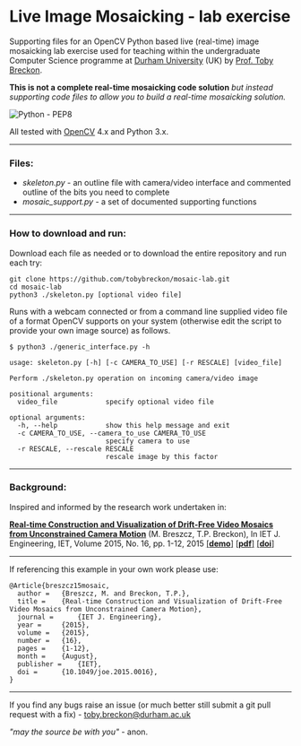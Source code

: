 # Live Image Mosaicking - lab exercise

Supporting files for an OpenCV Python based live (real-time) image mosaicking lab exercise used for teaching within the undergraduate Computer Science programme
at [Durham University](http://www.durham.ac.uk) (UK) by [Prof. Toby Breckon](https://breckon.org/toby/).

**This is not a complete real-time mosaicking code solution** _but instead supporting code files to allow you to build a real-time mosaicking solution._

![Python - PEP8](https://github.com/tobybreckon/mosaic-lab/workflows/Python%20-%20PEP8/badge.svg)

All tested with [OpenCV](http://www.opencv.org) 4.x and Python 3.x.

---

### Files:

- _skeleton.py_ - an outline file with camera/video interface and commented outline of the bits you need to complete
- _mosaic_support.py_ - a set of documented supporting functions

---

### How to download and run:

Download each file as needed or to download the entire repository and run each try:

```
git clone https://github.com/tobybreckon/mosaic-lab.git
cd mosaic-lab
python3 ./skeleton.py [optional video file]
```

Runs with a webcam connected or from a command line supplied video file of a format OpenCV supports on your system (otherwise edit the script to provide your own image source) as follows.



```
$ python3 ./generic_interface.py -h

usage: skeleton.py [-h] [-c CAMERA_TO_USE] [-r RESCALE] [video_file]

Perform ./skeleton.py operation on incoming camera/video image

positional arguments:
  video_file            specify optional video file

optional arguments:
  -h, --help            show this help message and exit
  -c CAMERA_TO_USE, --camera_to_use CAMERA_TO_USE
                        specify camera to use
  -r RESCALE, --rescale RESCALE
                        rescale image by this factor                        
```

---

### Background:

Inspired and informed by the research work undertaken in:

[**Real-time Construction and Visualization of Drift-Free Video Mosaics from Unconstrained Camera Motion**](https://breckon.org/toby/publications/papers/breszcz15mosaic.pdf) (M. Breszcz, T.P. Breckon), In IET J. Engineering, IET, Volume 2015, No. 16, pp. 1-12, 2015 [[**demo**]](https://www.youtube.com/embed/videoseries?list=PLjKaMtzV6REx2fDm73bR99DM6f9nd2rbV) [[**pdf**]](https://breckon.org/toby/publications/papers/breszcz15mosaic.pdf) [[**doi**]](http://dx.doi.org/10.1049/joe.2015.0016)

---

If referencing this example in your own work please use:
```
@Article{breszcz15mosaic,
  author = 	 {Breszcz, M. and Breckon, T.P.},
  title = 	 {Real-time Construction and Visualization of Drift-Free Video Mosaics from Unconstrained Camera Motion},
  journal = 	 {IET J. Engineering},
  year = 	 {2015},
  volume = 	 {2015},
  number = 	 {16},
  pages = 	 {1-12},
  month = 	 {August},
  publisher =    {IET},
  doi = 	 {10.1049/joe.2015.0016},
}
```

---

If you find any bugs raise an issue (or much better still submit a git pull request with a fix) - toby.breckon@durham.ac.uk

_"may the source be with you"_ - anon.

